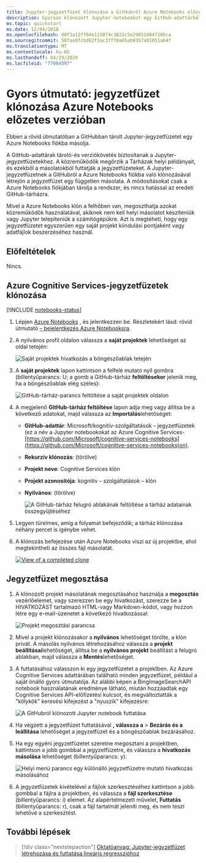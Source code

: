 ```yaml
---
title: Jupyter-jegyzetfüzet klónozása a GitHubról Azure Notebooks előzetes verzióval
description: Gyorsan klónozott Jupyter notebookot egy GitHub-adattárból, és futtathatja a Azure Notebooks-fiókjában.
ms.topic: quickstart
ms.date: 12/04/2018
ms.openlocfilehash: d0f3a12ff04e115074c3821c5e29652484710bca
ms.sourcegitcommit: 58faa9fcbd62f3ac37ff0a65ab9357a01051a64f
ms.translationtype: MT
ms.contentlocale: hu-HU
ms.lasthandoff: 04/29/2020
ms.locfileid: "77064597"
---
```

# <a name="quickstart-clone-a-notebook-in-azure-notebooks-preview"></a>Gyors útmutató: jegyzetfüzet klónozása Azure Notebooks előzetes verzióban

Ebben a rövid útmutatóban a GitHubban tárolt Jupyter-jegyzetfüzetet egy Azure Notebooks fiókba másolja. 

A GitHub-adattárak tároló-és verziókövetés biztosítanak a Jupyter-jegyzetfüzetekhez. A közreműködők megőrzik a Tárházak helyi példányait, és ezekből a másolatokból futtatják a jegyzetfüzeteket. A Jupyter-jegyzetfüzetnek a GitHubról a Azure Notebooks fiókba való klónozásával létrejön a jegyzetfüzet egy független másolata. A módosításokat csak a Azure Notebooks fiókjában tárolja a rendszer, és nincs hatással az eredeti GitHub-tárházra. 

Mivel a Azure Notebooks klón a felhőben van, megoszthatja azokat közreműködők használatával, akiknek nem kell helyi másolatot készíteniük vagy Jupyter telepíteniük a számítógépükre. Azt is megteheti, hogy egy jegyzetfüzetet egyszerűen egy saját projekt kiindulási pontjaként vagy adatfájlok beszerzéséhez használ. 

## <a name="prerequisites"></a>Előfeltételek
Nincs.

## <a name="clone-azure-cognitive-services-notebooks"></a>Azure Cognitive Services-jegyzetfüzetek klónozása

[!INCLUDE [notebooks-status](../../includes/notebooks-status.md)]

1. Lépjen [Azure Notebooks](https://notebooks.azure.com) , és jelentkezzen be. Részletekért lásd: rövid útmutató [– bejelentkezés Azure Notebooksra](quickstart-sign-in-azure-notebooks.md).

1. A nyilvános profil oldalon válassza a **saját projektek** lehetőséget az oldal tetején:

    ![Saját projektek hivatkozás a böngészőablak tetején](media/quickstarts/my-projects-link.png)

1. A **saját projektek** lapon kattintson a felfelé mutató nyíl gombra (billentyűparancs: U; a gomb a GitHub-tárház **feltöltésekor** jelenik meg, ha a böngészőablak elég széles):

    ![GitHub-tárház-parancs feltöltése a saját projektek oldalon](media/quickstarts/upload-github-repo-command.png)

1. A megjelenő **GitHub-tárház feltöltése** lapon adja meg vagy állítsa be a következő adatokat, majd válassza az **Importálás**lehetőséget:

   - **GitHub-adattár**: Microsoft/kognitív-szolgáltatások – jegyzetfüzetek (ez a név a Jupyter notebookokat az Azure Cognitive Services- [https://github.com/Microsoft/cognitive-services-notebooks](https://github.com/Microsoft/cognitive-services-notebooks)on).
   - **Rekurzív klónozás**: (törölve)
   - **Projekt neve**: Cognitive Services klón
   - **Projekt azonosítója**: kognitív – szolgáltatások – klón
   - **Nyilvános**: (törölve)

     ![A GitHub-tárház felugró ablakának feltöltése a tárház adatainak összegyűjtéséhez](media/quickstarts/upload-github-repo-popup.png)

1. Legyen türelmes, amíg a folyamat befejeződik; a tárház klónozása néhány percet is igénybe vehet.

1. A klónozás befejezése után Azure Notebooks viszi az új projektbe, ahol megtekintheti az összes fájl másolatát.

    [![](media/quickstarts/completed-clone.png "View of a completed clone")](media/quickstarts/completed-clone.png#lightbox)

## <a name="share-a-notebook"></a>Jegyzetfüzet megosztása

1. A klónozott projekt másolatának megosztásához használja a **megosztás** vezérlőelemet, vagy szerezzen be egy hivatkozást, szerezze be a HIVATKOZÁST tartalmazó HTML-vagy Markdown-kódot, vagy hozzon létre egy e-mail-üzenetet a következő hivatkozással:

    ![Projekt megosztási parancsa](media/quickstarts/share-project-command.png)

1. Mivel a projekt klónozásakor a **nyilvános** lehetőséget törölte, a klón privát. A másolás nyilvános létrehozásához válassza a **projekt beállításai**lehetőséget, állítsa be a **nyilvános projekt** beállítást a felugró ablakban, majd válassza a **Mentés**lehetőséget.

1. A futtatásához válasszon ki egy jegyzetfüzetet a projektben. Az Azure Cognitive Services adattárában található minden jegyzetfüzet, például a saját önálló gyors útmutatója. Az alábbi képen a BingImageSearchAPI notebook használatának eredménye látható, miután hozzáadtak egy Cognitive Services API-előfizetési kulcsot, és megváltoztatták a "kölykök" keresési kifejezést a "nyuszik" kifejezésre:

    ![A GitHubról klónozott Jupyter notebook futtatása](media/quickstarts/clone-notebook-result.png)

1. Ha végzett a jegyzetfüzet futtatásával **, válassza a** > **Bezárás és a leállítása** lehetőséget a jegyzetfüzet és a böngészőablak bezárásához.

1. Ha egy egyéni jegyzetfüzetet szeretne megosztani a projektben, kattintson a jobb gombbal a jegyzetfüzetre, és válassza a **hivatkozás másolása** lehetőséget (billentyűparancs: y):

    ![Helyi menü parancs egy különálló jegyzetfüzetre mutató hivatkozás másolásához](media/quickstarts/copy-link-to-individual-notebook.png)

1. A jegyzetfüzetek kivételével a fájlok szerkesztéséhez kattintson a jobb gombbal a fájlra a projektben, és válassza a **fájl szerkesztése** (billentyűparancs: i) elemet. Az alapértelmezett művelet, **Futtatás** (billentyűparancs: r), csak a fájl tartalmát jeleníti meg, és nem teszi lehetővé a szerkesztést.

## <a name="next-steps"></a>További lépések

> [!div class="nextstepaction"]
> [Oktatóanyag: Jupyter-jegyzetfüzet létrehozása és futtatása lineáris regresszióhoz](tutorial-create-run-jupyter-notebook.md)
